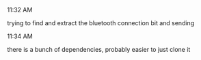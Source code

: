 11:32 AM

trying to find and extract the bluetooth connection bit and sending

11:34 AM

there is a bunch of dependencies, probably easier to just clone it
